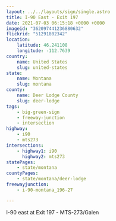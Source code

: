```yaml
---
layout: ../../layouts/sign/single.astro
title: I-90 East - Exit 197
date: 2021-07-03 06:15:18 +0000 +0000
imageid: "362097441236880632"
flickrid: "51291802342"
location:
    latitude: 46.241108
    longitude: -112.7639
country:
    name: United States
    slug: united-states
state:
    name: Montana
    slug: montana
county:
    name: Deer Lodge County
    slug: deer-lodge
tags:
    - big-green-sign
    - freeway-junction
    - intersection
highway:
    - i90
    - mts273
intersections:
    - highway1: i90
      highway2: mts273
statePages:
    - state/montana
countyPages:
    - state/montana/deer-lodge
freewayjunction:
    - i-90-montana_196-27

---
```

I-90 east at Exit 197 - MTS-273/Galen